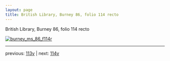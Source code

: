 ```yaml
---
layout: page
title: British Library, Burney 86, folio 114 recto
---
```


British Library, Burney 86, folio 114 recto

[![burney_ms_86_f114r](http://www.homermultitext.org/iipsrv?IIIF=/project/homer/pyramidal/deepzoom/bl/burney86imgs/v1/burney_ms_86_f114r.tif/full/800,/0/default.jpg)](http://www.homermultitext.org/ict2/?urn=urn:cite2:bl:burney86imgs.v1:burney_ms_86_f114r) 

---

previous:  [113v](../113v/) | next: [114v](../114v/)